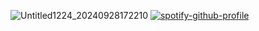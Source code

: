 ![Untitled1224_20240928172210](https://github.com/user-attachments/assets/90542c49-d655-4877-8fc9-2f8f1e01987f)
[![spotify-github-profile](https://spotify-github-profile.kittinanx.com/api/view?uid=31mplrsixynas3fsmo36kckq5s4y&cover_image=true&theme=novatorem&show_offline=false&background_color=000000&interchange=false&bar_color=53b14f&bar_color_cover=true)](https://github.com/kittinan/spotify-github-profile)
